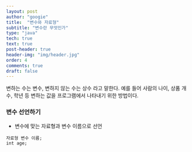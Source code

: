 ```yaml
---
layout: post
author: "googie"
title:  "변수와 자료형"
subtitle: "변수란 무엇인가"
type: "java"
tech: true
text: true
post-header: true
header-img: "img/header.jpg"
order: 4
comments: true
draft: false
---
```


변하는 수는 변수, 변하지 않는 수는 상수 라고 말한다.
예를 들어 사람의 나이, 상품 개수, 학년 등 변하는 값을 프로그램에서 나타내기 위한 방법이다.

### 변수 선언하기

- 변수에 맞는 자료형과 변수 이름으로 선언
```
자료형 변수 이름;
int age;
```
